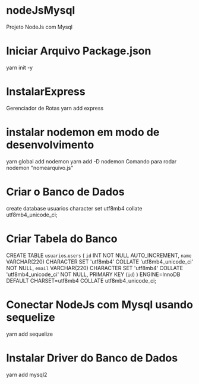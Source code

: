 # nodeJsMysql
Projeto NodeJs com Mysql

# Iniciar Arquivo Package.json
yarn init -y

# InstalarExpress
Gerenciador de Rotas
yarn add express

# instalar nodemon em modo de desenvolvimento
yarn global add nodemon
yarn add -D nodemon
Comando para rodar nodemon "nomearquivo.js"

# Criar o Banco de Dados
create database usuarios character set utf8mb4 collate utf8mb4_unicode_ci;

# Criar Tabela do Banco
CREATE TABLE `usuarios`.`users` (
  `id` INT NOT NULL AUTO_INCREMENT,
  `name` VARCHAR(220) CHARACTER SET 'utf8mb4' COLLATE 'utf8mb4_unicode_ci' NOT NULL,
  `email` VARCHAR(220) CHARACTER SET 'utf8mb4' COLLATE 'utf8mb4_unicode_ci' NOT NULL,
  PRIMARY KEY (`id`)
  )
ENGINE=InnoDB DEFAULT CHARSET=utf8mb4 COLLATE utf8mb4_unicode_ci;

# Conectar NodeJs com Mysql usando sequelize

yarn add sequelize

# Instalar Driver do Banco de Dados

yarn add mysql2